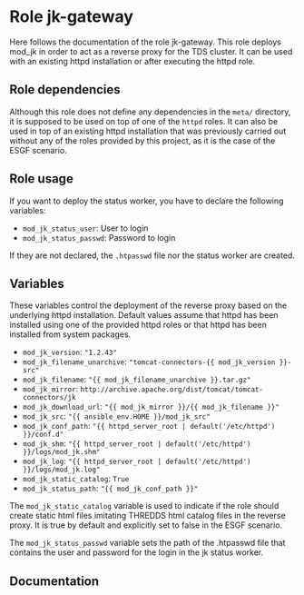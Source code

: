 # Role jk-gateway

Here follows the documentation of the role jk-gateway. This role deploys mod_jk in order to act as a reverse proxy for the TDS cluster. It can be used with an existing httpd installation or after executing the httpd role.

## Role dependencies

Although this role does not define any dependencies in the `meta/` directory, it is supposed to be used on top of one of the `httpd` roles. It can also be used in top of an existing httpd installation that was previously carried out without any of the roles provided by this project, as it is the case of the ESGF scenario.

## Role usage

If you want to deploy the status worker, you have to declare the following variables:

- `mod_jk_status_user`: User to login
- `mod_jk_status_passwd`: Password to login

If they are not declared, the `.htpasswd` file nor the status worker are created.

## Variables

These variables control the deployment of the reverse proxy based on the underlying httpd installation. Default values assume that httpd has been installed using one of the provided httpd roles or that httpd has been installed from system packages.

- `mod_jk_version`: `"1.2.43"`
- `mod_jk_filename_unarchive`: `"tomcat-connectors-{{ mod_jk_version }}-src"`
- `mod_jk_filename`: `"{{ mod_jk_filename_unarchive }}.tar.gz"`
- `mod_jk_mirror`: `http://archive.apache.org/dist/tomcat/tomcat-connectors/jk`
- `mod_jk_download_url`: `"{{ mod_jk_mirror }}/{{ mod_jk_filename }}"`
- `mod_jk_src`: `"{{ ansible_env.HOME }}/mod_jk_src"`
- `mod_jk_conf_path`: `"{{ httpd_server_root | default('/etc/httpd') }}/conf.d"`
- `mod_jk_shm`: `"{{ httpd_server_root | default('/etc/httpd') }}/logs/mod_jk.shm"`
- `mod_jk_log`: `"{{ httpd_server_root | default('/etc/httpd') }}/logs/mod_jk.log"`
- `mod_jk_static_catalog`: `True`
- `mod_jk_status_path`: `"{{ mod_jk_conf_path }}"`

The `mod_jk_static_catalog` variable is used to indicate if the role should create static html files imitating THREDDS html catalog files in the reverse proxy. It is true by default and explicitly set to false in the ESGF scenario.

The `mod_jk_status_passwd` variable sets the path of the .htpasswd file that contains the user and password for the login in the jk status worker.

## Documentation

